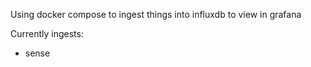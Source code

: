 
Using docker compose to ingest things into influxdb to view in grafana


Currently ingests:

* sense